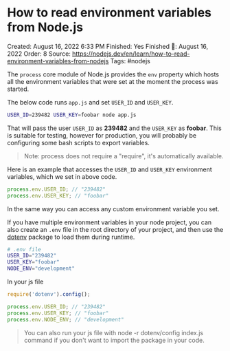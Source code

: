 # How to read environment variables from Node.js

Created: August 16, 2022 6:33 PM
Finished: Yes
Finished 📅: August 16, 2022
Order: 8
Source: https://nodejs.dev/en/learn/how-to-read-environment-variables-from-nodejs
Tags: #nodejs

The `process` core module of Node.js provides the `env` property which hosts all the environment variables that were set at the moment the process was started.

The below code runs `app.js` and set `USER_ID` and `USER_KEY`.

```bash
USER_ID=239482 USER_KEY=foobar node app.js
```

That will pass the user `USER_ID` as **239482** and the `USER_KEY` as **foobar**. This is suitable for testing, however for production, you will probably be configuring some bash scripts to export variables.

> Note: process does not require a "require", it's automatically available.
> 

Here is an example that accesses the `USER_ID` and `USER_KEY` environment variables, which we set in above code.

```jsx
process.env.USER_ID; // "239482"
process.env.USER_KEY; // "foobar"
```

In the same way you can access any custom environment variable you set.

If you have multiple environment variables in your node project, you can also create an `.env` file in the root directory of your project, and then use the [dotenv](https://www.npmjs.com/package/dotenv) package to load them during runtime.

```bash
# .env file
USER_ID="239482"
USER_KEY="foobar"
NODE_ENV="development"
```

In your js file

```jsx
require('dotenv').config();

process.env.USER_ID; // "239482"
process.env.USER_KEY; // "foobar"
process.env.NODE_ENV; // "development"
```

> You can also run your js file with node -r dotenv/config index.js command if you don't want to import the package in your code.
>